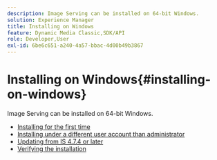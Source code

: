 ```yaml
---
description: Image Serving can be installed on 64-bit Windows.
solution: Experience Manager
title: Installing on Windows
feature: Dynamic Media Classic,SDK/API
role: Developer,User
exl-id: 6be6c651-a240-4a57-bbac-4d00b49b3867
---
```

# Installing on Windows{#installing-on-windows}

Image Serving can be installed on 64-bit Windows.

* [Installing for the first time](t-first-time-installation-win.md)
* [Installing under a different user account than   administrator](t-diff-account-win.md)
* [Updating from IS 4.7.4 or later](t-update-win.md)
* [Verifying the installation](t-verify-win.md)
